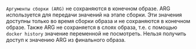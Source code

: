 `Аргументы сборки (ARG)` не сохраняются в конечном образе. ARG используется для передачи значений на этапе сборки. Эти значения доступны только во время сборки образа и не сохраняются в конечном образе. Также ARG не сохраняется в слоях образа, т.е. с помощью `docker history` значение переменной не посмотреть. Нельзя получить доступ к значению ARG из финального образа. 